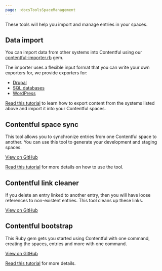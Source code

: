 ```yaml
---
page: :docsToolsSpaceManagement
---
```


These tools will help you import and manage entries in your spaces.

## Data import

You can import data from other systems into Contentful using our [contentful-importer.rb](https://github.com/contentful/contentful-importer.rb) gem.

The importer uses a flexible input format that you can write your own exporters for, we provide exporters for:

- [Drupal](https://github.com/contentful/drupal-exporter.rb)
- [SQL databases](https://github.com/contentful/database-exporter.rb)
- [WordPress](https://github.com/contentful/wordpress-exporter.rb)

[Read this tutorial](/developers/docs/tutorials/general/import-and-export/) to learn how to export content from the systems listed above and import it into your Contentful spaces.

## Contentful space sync

This tool allows you to synchronize entries from one Contentful space to another. You can use this tool to generate your development and staging spaces.

[View on GitHub](https://github.com/contentful/contentful-space-sync)

[Read this tutorial](/developers/docs/tutorials/general/using-contentful-space-sync/) for more details on how to use the tool.

## Contentful link cleaner

If you delete an entry linked to another entry, then you will have loose references to non-existent entries. This tool cleans up these links.

[View on GitHub](https://github.com/contentful/contentful-link-cleaner)

## Contentful bootstrap

This Ruby gem gets you started using Contentful with one command, creating the spaces, entries and more with one command.

[View on GitHub](https://github.com/contentful/contentful-bootstrap.rb)

[Read this tutorial](/developers/docs/ruby/tutorials/using-contentful-bootstrap-for-keeping-up-with-your-spaces/) for more details.
